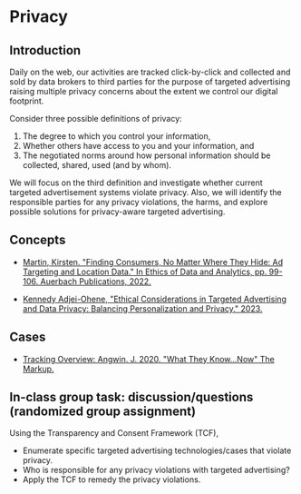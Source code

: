 # Privacy

## Introduction

Daily on the web, our activities are tracked click-by-click and collected and sold by data brokers to third parties for the purpose of targeted advertising raising multiple privacy concerns about the extent we control our digital footprint.

Consider three possible definitions of privacy:

1. The degree to which you control your information, 
2. Whether others have access to you and your information, and
3. The negotiated norms around how personal information should be collected, shared, used (and by whom). 

We will focus on the third definition and investigate whether current targeted advertisement systems violate privacy. Also, we will identify the responsible parties for any privacy violations, the harms, and explore possible solutions for privacy-aware targeted advertising.

## Concepts

* [Martin, Kirsten. "Finding Consumers, No Matter Where They Hide: Ad Targeting and Location Data." In Ethics of Data and Analytics, pp. 99-106. Auerbach Publications, 2022.](https://wm.primo.exlibrisgroup.com/permalink/01COWM_INST/g9pr7p/alma991033870654103196)

* [Kennedy Adjei-Ohene, "Ethical Considerations in Targeted Advertising and Data Privacy: Balancing Personalization and Privacy." 2023.](https://web.archive.org/web/20240415102757/https://www.linkedin.com/pulse/ethical-considerations-targeted-advertising-data-adjei-ohene-/)

## Cases

* [Tracking Overview: Angwin. J. 2020. "What They Know...Now" The Markup.](https://web.archive.org/web/20240614111750/https://themarkup.org/blacklight/2020/09/22/what-they-know-now)

## In-class group task: discussion/questions (randomized group assignment)

Using the Transparency and Consent Framework (TCF), 
* Enumerate specific targeted advertising technologies/cases that violate privacy.
* Who is responsible for any privacy violations with targeted advertising?
* Apply the TCF to remedy the privacy violations.
